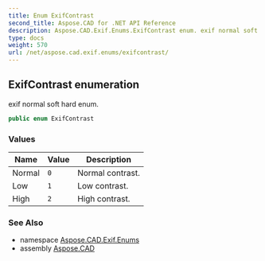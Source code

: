 ```yaml
---
title: Enum ExifContrast
second_title: Aspose.CAD for .NET API Reference
description: Aspose.CAD.Exif.Enums.ExifContrast enum. exif normal soft hard enum
type: docs
weight: 570
url: /net/aspose.cad.exif.enums/exifcontrast/
---
```

## ExifContrast enumeration

exif normal soft hard enum.

```csharp
public enum ExifContrast
```

### Values

| Name | Value | Description |
| --- | --- | --- |
| Normal | `0` | Normal contrast. |
| Low | `1` | Low contrast. |
| High | `2` | High contrast. |

### See Also

* namespace [Aspose.CAD.Exif.Enums](../../aspose.cad.exif.enums/)
* assembly [Aspose.CAD](../../)


